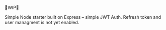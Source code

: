 🚧WIP🚧

Simple Node starter built on Express – simple JWT Auth. Refresh token and user managment is not yet enabled.

